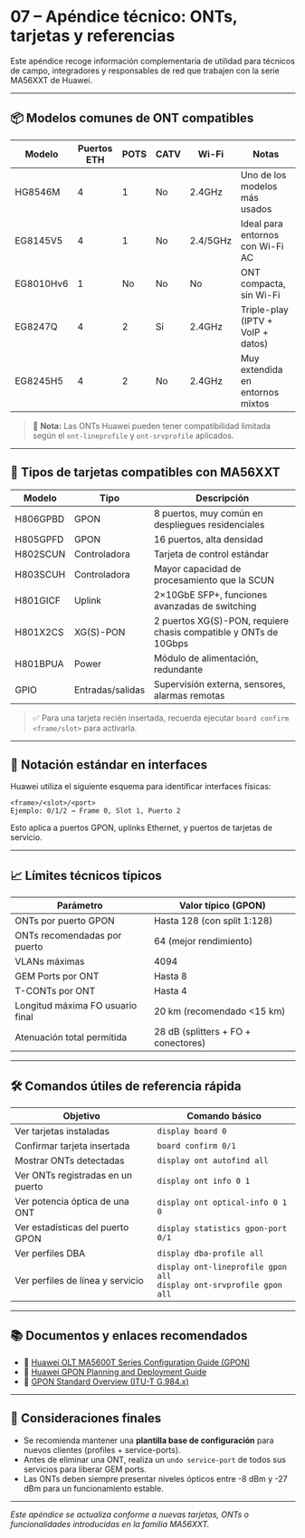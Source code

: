 

# 07 – Apéndice técnico: ONTs, tarjetas y referencias

Este apéndice recoge información complementaria de utilidad para técnicos de campo, integradores y responsables de red que trabajen con la serie MA56XXT de Huawei.

---

## 📦 Modelos comunes de ONT compatibles

| Modelo         | Puertos ETH | POTS | CATV | Wi-Fi | Notas                             |
|----------------|-------------|------|------|-------|-----------------------------------|
| HG8546M        | 4           | 1    | No   | 2.4GHz | Uno de los modelos más usados     |
| EG8145V5       | 4           | 1    | No   | 2.4/5GHz | Ideal para entornos con Wi-Fi AC |
| EG8010Hv6      | 1           | No   | No   | No    | ONT compacta, sin Wi-Fi           |
| EG8247Q        | 4           | 2    | Sí   | 2.4GHz | Triple-play (IPTV + VoIP + datos) |
| EG8245H5       | 4           | 2    | No   | 2.4GHz | Muy extendida en entornos mixtos  |

> 🔎 **Nota:** Las ONTs Huawei pueden tener compatibilidad limitada según el `ont-lineprofile` y `ont-srvprofile` aplicados.

---

## 🔌 Tipos de tarjetas compatibles con MA56XXT

| Modelo        | Tipo              | Descripción                                                                 |
|---------------|-------------------|-----------------------------------------------------------------------------|
| H806GPBD      | GPON              | 8 puertos, muy común en despliegues residenciales                          |
| H805GPFD      | GPON              | 16 puertos, alta densidad                                                   |
| H802SCUN      | Controladora      | Tarjeta de control estándar                                                 |
| H803SCUH      | Controladora      | Mayor capacidad de procesamiento que la SCUN                               |
| H801GICF      | Uplink            | 2×10GbE SFP+, funciones avanzadas de switching                             |
| H801X2CS      | XG(S)-PON         | 2 puertos XG(S)-PON, requiere chasis compatible y ONTs de 10Gbps           |
| H801BPUA      | Power             | Módulo de alimentación, redundante                                          |
| GPIO          | Entradas/salidas  | Supervisión externa, sensores, alarmas remotas                             |

> ✅ Para una tarjeta recién insertada, recuerda ejecutar `board confirm <frame/slot>` para activarla.

---

## 🧠 Notación estándar en interfaces

Huawei utiliza el siguiente esquema para identificar interfaces físicas:

```
<frame>/<slot>/<port>
Ejemplo: 0/1/2 → Frame 0, Slot 1, Puerto 2
```

Esto aplica a puertos GPON, uplinks Ethernet, y puertos de tarjetas de servicio.

---

## 📈 Límites técnicos típicos

| Parámetro                          | Valor típico (GPON) |
|-----------------------------------|---------------------|
| ONTs por puerto GPON              | Hasta 128 (con split 1:128) |
| ONTs recomendadas por puerto      | 64 (mejor rendimiento) |
| VLANs máximas                    | 4094                |
| GEM Ports por ONT                 | Hasta 8             |
| T-CONTs por ONT                   | Hasta 4             |
| Longitud máxima FO usuario final  | 20 km (recomendado <15 km) |
| Atenuación total permitida        | 28 dB (splitters + FO + conectores) |

---

## 🛠️ Comandos útiles de referencia rápida

| Objetivo                                | Comando básico                                  |
|----------------------------------------|-------------------------------------------------|
| Ver tarjetas instaladas                | `display board 0`                               |
| Confirmar tarjeta insertada            | `board confirm 0/1`                             |
| Mostrar ONTs detectadas                | `display ont autofind all`                     |
| Ver ONTs registradas en un puerto      | `display ont info 0 1`                          |
| Ver potencia óptica de una ONT         | `display ont optical-info 0 1 0`                |
| Ver estadísticas del puerto GPON       | `display statistics gpon-port 0/1`              |
| Ver perfiles DBA                       | `display dba-profile all`                       |
| Ver perfiles de línea y servicio       | `display ont-lineprofile gpon all` <br> `display ont-srvprofile gpon all` |

---

## 📚 Documentos y enlaces recomendados

- 📘 [Huawei OLT MA5600T Series Configuration Guide (GPON)](https://support.huawei.com/)
- 📘 [Huawei GPON Planning and Deployment Guide](https://support.huawei.com/)
- 📘 [GPON Standard Overview (ITU-T G.984.x)](https://www.itu.int/rec/T-REC-G.984/en)

---

## 📝 Consideraciones finales

- Se recomienda mantener una **plantilla base de configuración** para nuevos clientes (profiles + service-ports).
- Antes de eliminar una ONT, realiza un `undo service-port` de todos sus servicios para liberar GEM ports.
- Las ONTs deben siempre presentar niveles ópticos entre -8 dBm y -27 dBm para un funcionamiento estable.

---


*Este apéndice se actualiza conforme a nuevas tarjetas, ONTs o funcionalidades introducidas en la familia MA56XXT.*

